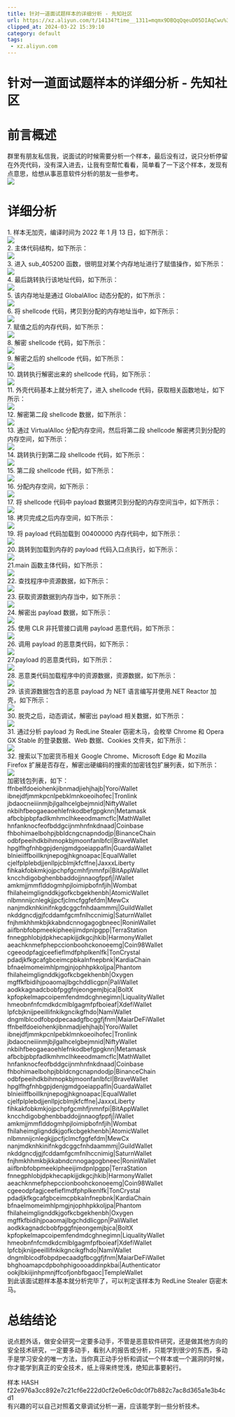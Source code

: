 ```yaml
---
title: 针对一道面试题样本的详细分析 - 先知社区
url: https://xz.aliyun.com/t/14134?time__1311=mqmx9DBQqQqeuD05DIAqCwu%3DkMdAKmdx
clipped_at: 2024-03-22 15:39:10
category: default
tags: 
 - xz.aliyun.com
---
```



# 针对一道面试题样本的详细分析 - 先知社区

# 前言概述

群里有朋友私信我，说面试的时候需要分析一个样本，最后没有过，说只分析停留在外壳代码，没有深入进去，让我有空帮忙看看，简单看了一下这个样本，发现有点意思，给想从事恶意软件分析的朋友一些参考。  
[![](assets/1711093150-7d3b852d36da810f551b30352837fba6.png)](https://xzfile.aliyuncs.com/media/upload/picture/20240320191502-18af4458-e6ab-1.png)

# 详细分析

1\. 样本无加壳，编译时间为 2022 年 1 月 13 日，如下所示：  
[![](assets/1711093150-164339091c086bee35df642545b1b96d.png)](https://xzfile.aliyuncs.com/media/upload/picture/20240320192559-a084dc20-e6ac-1.png)  
2\. 主体代码结构，如下所示：  
[![](assets/1711093150-ba95418c8ae9f5c2e48e8dd633b12255.png)](https://xzfile.aliyuncs.com/media/upload/picture/20240320192624-af256718-e6ac-1.png)  
3\. 进入 sub\_405200 函数，很明显对某个内存地址进行了赋值操作，如下所示：  
[![](assets/1711093150-26827c655e240952ded6efee09026330.png)](https://xzfile.aliyuncs.com/media/upload/picture/20240320192641-b92b1852-e6ac-1.png)  
4\. 最后跳转执行该地址代码，如下所示：  
[![](assets/1711093150-422857deb7981a161d13e7bcf14c21a2.png)](https://xzfile.aliyuncs.com/media/upload/picture/20240320192657-c327993e-e6ac-1.png)  
5\. 该内存地址是通过 GlobalAlloc 动态分配的，如下所示：  
[![](assets/1711093150-8668c10e058fac4fcfd1fc7df4f32a07.png)](https://xzfile.aliyuncs.com/media/upload/picture/20240320192712-cbc68e6a-e6ac-1.png)  
6\. 将 shellcode 代码，拷贝到分配的内存地址当中，如下所示：  
[![](assets/1711093150-66f0cfde7bbf08c7798c01159e88a120.png)](https://xzfile.aliyuncs.com/media/upload/picture/20240320192726-d412a004-e6ac-1.png)  
7\. 赋值之后的内存代码，如下所示：  
[![](assets/1711093150-004f9643c490f24355f148398315d385.png)](https://xzfile.aliyuncs.com/media/upload/picture/20240320192740-dcb2b6cc-e6ac-1.png)  
8\. 解密 shellcode 代码，如下所示：  
[![](assets/1711093150-426eeb15fcaa976f4c8c9424cf5f48c2.png)](https://xzfile.aliyuncs.com/media/upload/picture/20240320192805-eb936196-e6ac-1.png)  
9\. 解密之后的 shellcode 代码，如下所示：  
[![](assets/1711093150-3af47bb10a735507de5027fae5c6702a.png)](https://xzfile.aliyuncs.com/media/upload/picture/20240320192819-f39597d8-e6ac-1.png)  
10\. 跳转执行解密出来的 shellcode 代码，如下所示：  
[![](assets/1711093150-62e3efcfbb8d459c6788f2f61ef8625a.png)](https://xzfile.aliyuncs.com/media/upload/picture/20240320192834-fcf8c2a0-e6ac-1.png)  
11\. 外壳代码基本上就分析完了，进入 shellcode 代码，获取相关函数地址，如下所示：  
[![](assets/1711093150-814d73e19032fa18b133e1d6add5acee.png)](https://xzfile.aliyuncs.com/media/upload/picture/20240320192851-070e0f5c-e6ad-1.png)  
12\. 解密第二段 shellcode 数据，如下所示：  
[![](assets/1711093150-31d04195e9c3519df65cc43cca8447a7.png)](https://xzfile.aliyuncs.com/media/upload/picture/20240320192906-0fc5dc24-e6ad-1.png)  
13\. 通过 VirtualAlloc 分配内存空间，然后将第二段 shellcode 解密拷贝到分配的内存空间，如下所示：  
[![](assets/1711093150-a411a53107e115ad4afb10c93ade2c9c.png)](https://xzfile.aliyuncs.com/media/upload/picture/20240320192921-18d0e886-e6ad-1.png)  
14\. 跳转执行到第二段 shellcode 代码，如下所示：  
[![](assets/1711093150-a63c9f98ac8304afc7cf93b02310bf2e.png)](https://xzfile.aliyuncs.com/media/upload/picture/20240320192938-22d781be-e6ad-1.png)  
15\. 第二段 shellcode 代码，如下所示：  
[![](assets/1711093150-e565fa7c69d7c46f01ebcb0e43bc1455.png)](https://xzfile.aliyuncs.com/media/upload/picture/20240320192954-2cc25424-e6ad-1.png)  
16\. 分配内存空间，如下所示：  
[![](assets/1711093150-076568d4dcad6240bbb0826d323d5c42.png)](https://xzfile.aliyuncs.com/media/upload/picture/20240320193009-35314f34-e6ad-1.png)  
17\. 将 shellcode 代码中 payload 数据拷贝到分配的内存空间当中，如下所示：  
[![](assets/1711093150-27f86e19789f24ee71dff6e447b2ad2d.png)](https://xzfile.aliyuncs.com/media/upload/picture/20240320193025-3f1f25ca-e6ad-1.png)  
18\. 拷贝完成之后内存空间，如下所示：  
[![](assets/1711093150-caac508f24d036f33cab823e27bed5f4.png)](https://xzfile.aliyuncs.com/media/upload/picture/20240320193040-47d3061e-e6ad-1.png)  
19\. 将 payload 代码加载到 00400000 内存代码中，如下所示：  
[![](assets/1711093150-5f4a5e509cf684b7e3096b9f4e72c51a.png)](https://xzfile.aliyuncs.com/media/upload/picture/20240320193055-50baec9c-e6ad-1.png)  
20\. 跳转到加载到内存的 payload 代码入口点执行，如下所示：  
[![](assets/1711093150-002627ef843d6d7b76672894596801eb.png)](https://xzfile.aliyuncs.com/media/upload/picture/20240320193110-59db5c26-e6ad-1.png)  
21.main 函数主体代码，如下所示：  
[![](assets/1711093150-cba6d80ab9a163e98ebe0a398bdf2ac6.png)](https://xzfile.aliyuncs.com/media/upload/picture/20240320193126-636351f4-e6ad-1.png)  
22\. 查找程序中资源数据，如下所示：  
[![](assets/1711093150-c9e2cbda0ed2173c746a8f40d0b8515f.png)](https://xzfile.aliyuncs.com/media/upload/picture/20240320193141-6c2756dc-e6ad-1.png)  
23\. 获取资源数据到内存当中，如下所示：  
[![](assets/1711093150-a67fb92cdf1704d5e776077d47fa099b.png)](https://xzfile.aliyuncs.com/media/upload/picture/20240320193158-768f5c8c-e6ad-1.png)  
24\. 解密出 payload 数据，如下所示：  
[![](assets/1711093150-fc5b3b873931b37f231bef40d9d3c195.png)](https://xzfile.aliyuncs.com/media/upload/picture/20240320193212-7eff675e-e6ad-1.png)  
25\. 使用 CLR 非托管接口调用 payload 恶意代码，如下所示：  
[![](assets/1711093150-3e4222fb267fbde00fc175091431615f.png)](https://xzfile.aliyuncs.com/media/upload/picture/20240320193227-87f21b7c-e6ad-1.png)  
26\. 调用 payload 的恶意类代码，如下所示：  
[![](assets/1711093150-4288ade5de146e283a3189a6990099d7.png)](https://xzfile.aliyuncs.com/media/upload/picture/20240320193243-90ea11f8-e6ad-1.png)  
27.payload 的恶意类代码，如下所示：  
[![](assets/1711093150-744bf22210476a2983a4f994b7a7f344.png)](https://xzfile.aliyuncs.com/media/upload/picture/20240320193258-9a06388e-e6ad-1.png)  
28\. 恶意类代码加载程序中的资源数据，资源数据，如下所示：  
[![](assets/1711093150-f77c18554d784fccda1a9e2632e27751.png)](https://xzfile.aliyuncs.com/media/upload/picture/20240320193314-a36924f4-e6ad-1.png)  
29\. 该资源数据包含的恶意 payload 为 NET 语言编写并使用.NET Reactor 加壳，如下所示：  
[![](assets/1711093150-13b618cd0ebd7062dc896d0ca65c1c3a.png)](https://xzfile.aliyuncs.com/media/upload/picture/20240320193331-ad872b8e-e6ad-1.png)  
30\. 脱壳之后，动态调试，解密出 payload 相关数据，如下所示：  
[![](assets/1711093150-89a08bb307f5122c74033980ed4ad2fb.png)](https://xzfile.aliyuncs.com/media/upload/picture/20240320193352-ba3bf67a-e6ad-1.png)  
31\. 通过分析 payload 为 RedLine Stealer 窃密木马，会枚举 Chrome 和 Opera GX Stable 的登录数据、Web 数据、Cookies 文件夹，如下所示：  
[![](assets/1711093150-1e0f9fe8b84b0ec8d2451219401a2df9.png)](https://xzfile.aliyuncs.com/media/upload/picture/20240320193422-cbf6ee6a-e6ad-1.png)  
32\. 搜索以下加密货币相关 Google Chrome、Microsoft Edge 和 Mozilla Firefox 扩展是否存在，解密出硬编码的搜索的加密钱包扩展列表，如下所示：  
[![](assets/1711093150-3071797c6f644849fd908dacf85af252.png)](https://xzfile.aliyuncs.com/media/upload/picture/20240320193458-e189fb64-e6ad-1.png)  
加密钱包列表，如下：  
ffnbelfdoeiohenkjibnmadjiehjhajb|YoroiWallet  
ibnejdfjmmkpcnlpebklmnkoeoihofec|Tronlink  
jbdaocneiiinmjbjlgalhcelgbejmnid|NiftyWallet  
nkbihfbeogaeaoehlefnkodbefgpgknn|Metamask  
afbcbjpbpfadlkmhmclhkeeodmamcflc|MathWallet  
hnfanknocfeofbddgcijnmhnfnkdnaad|Coinbase  
fhbohimaelbohpjbbldcngcnapndodjp|BinanceChain  
odbfpeeihdkbihmopkbjmoonfanlbfcl|BraveWallet  
hpglfhgfnhbgpjdenjgmdgoeiappafln|GuardaWallet  
blnieiiffboillknjnepogjhkgnoapac|EqualWallet  
cjelfplplebdjjenllpjcblmjkfcffne|JaxxxLiberty  
fihkakfobkmkjojpchpfgcmhfjnmnfpi|BitAppWallet  
kncchdigobghenbbaddojjnnaogfppfj|iWallet  
amkmjjmmflddogmhpjloimipbofnfjih|Wombat  
fhilaheimglignddkjgofkcbgekhenbh|AtomicWallet  
nlbmnnijcnlegkjjpcfjclmcfggfefdm|MewCx  
nanjmdknhkinifnkgdcggcfnhdaammmj|GuildWallet  
nkddgncdjgjfcddamfgcmfnlhccnimig|SaturnWallet  
fnjhmkhhmkbjkkabndcnnogagogbneec|RoninWallet  
aiifbnbfobpmeekipheeijimdpnlpgpp|TerraStation  
fnnegphlobjdpkhecapkijjdkgcjhkib|HarmonyWallet  
aeachknmefphepccionboohckonoeemg|Coin98Wallet  
cgeeodpfagjceefieflmdfphplkenlfk|TonCrystal  
pdadjkfkgcafgbceimcpbkalnfnepbnk|KardiaChain  
bfnaelmomeimhlpmgjnjophhpkkoljpa|Phantom  
fhilaheimglignddkjgofkcbgekhenbh|Oxygen  
mgffkfbidihjpoaomajlbgchddlicgpn|PaliWallet  
aodkkagnadcbobfpggfnjeongemjbjca|BoltX  
kpfopkelmapcoipemfendmdcghnegimn|LiqualityWallet  
hmeobnfnfcmdkdcmlblgagmfpfboieaf|XdefiWallet  
lpfcbjknijpeeillifnkikgncikgfhdo|NamiWallet  
dngmlblcodfobpdpecaadgfbcggfjfnm|MaiarDeFiWallet  
ffnbelfdoeiohenkjibnmadjiehjhajb|YoroiWallet  
ibnejdfjmmkpcnlpebklmnkoeoihofec|Tronlink  
jbdaocneiiinmjbjlgalhcelgbejmnid|NiftyWallet  
nkbihfbeogaeaoehlefnkodbefgpgknn|Metamask  
afbcbjpbpfadlkmhmclhkeeodmamcflc|MathWallet  
hnfanknocfeofbddgcijnmhnfnkdnaad|Coinbase  
fhbohimaelbohpjbbldcngcnapndodjp|BinanceChain  
odbfpeeihdkbihmopkbjmoonfanlbfcl|BraveWallet  
hpglfhgfnhbgpjdenjgmdgoeiappafln|GuardaWallet  
blnieiiffboillknjnepogjhkgnoapac|EqualWallet  
cjelfplplebdjjenllpjcblmjkfcffne|JaxxxLiberty  
fihkakfobkmkjojpchpfgcmhfjnmnfpi|BitAppWallet  
kncchdigobghenbbaddojjnnaogfppfj|iWallet  
amkmjjmmflddogmhpjloimipbofnfjih|Wombat  
fhilaheimglignddkjgofkcbgekhenbh|AtomicWallet  
nlbmnnijcnlegkjjpcfjclmcfggfefdm|MewCx  
nanjmdknhkinifnkgdcggcfnhdaammmj|GuildWallet  
nkddgncdjgjfcddamfgcmfnlhccnimig|SaturnWallet  
fnjhmkhhmkbjkkabndcnnogagogbneec|RoninWallet  
aiifbnbfobpmeekipheeijimdpnlpgpp|TerraStation  
fnnegphlobjdpkhecapkijjdkgcjhkib|HarmonyWallet  
aeachknmefphepccionboohckonoeemg|Coin98Wallet  
cgeeodpfagjceefieflmdfphplkenlfk|TonCrystal  
pdadjkfkgcafgbceimcpbkalnfnepbnk|KardiaChain  
bfnaelmomeimhlpmgjnjophhpkkoljpa|Phantom  
fhilaheimglignddkjgofkcbgekhenbh|Oxygen  
mgffkfbidihjpoaomajlbgchddlicgpn|PaliWallet  
aodkkagnadcbobfpggfnjeongemjbjca|BoltX  
kpfopkelmapcoipemfendmdcghnegimn|LiqualityWallet  
hmeobnfnfcmdkdcmlblgagmfpfboieaf|XdefiWallet  
lpfcbjknijpeeillifnkikgncikgfhdo|NamiWallet  
dngmlblcodfobpdpecaadgfbcggfjfnm|MaiarDeFiWallet  
bhghoamapcdpbohphigoooaddinpkbai|Authenticator  
ookjlbkiijinhpmnjffcofjonbfbgaoc|TempleWallet  
到此该面试题样本基本就分析完毕了，可以判定该样本为 RedLine Stealer 窃密木马。

# 总结结论

说点题外话，做安全研究一定要多动手，不管是恶意软件研究，还是做其他方向的安全技术研究，一定要多动手，看别人的报告或分析，只能学到很少的东西，多动手是学习安全的唯一方法，当你真正动手分析和调试一个样本或一个漏洞的时候，你才能学到真正的安全技术，纸上得来终觉浅，绝知此事要躬行。

样本 HASH  
f22e976a3cc892e7c21cf6e222d0cf2e0e6c0dc0f7b882c7ac8d365a1e3b4cd1  
有兴趣的可以自己对照着文章调试分析一遍，应该能学到一些分析技术。
